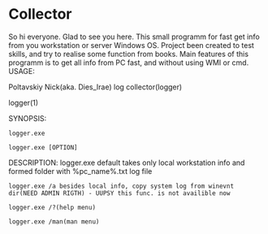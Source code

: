 # Collector
So hi everyone. Glad to see you here.
This small programm for fast get info from you workstation or server Windows OS. Project been created to test skills, and try to realise some function from books.
Main features of this programm is to get all info from PC fast, and without using WMI or cmd.
USAGE:

Poltavskiy Nick(aka. Dies_Irae) log collector(logger)

logger(1)

SYNOPSIS:

	logger.exe

	logger.exe [OPTION]
DESCRIPTION:
	logger.exe default takes only local workstation info and formed folder with %pc_name%.txt log file
	
	logger.exe /a besides local info, copy system log from winevnt dir(NEED ADMIN RIGTH) - UUPSY this func. is not availible now
	
	logger.exe /?(help menu)
	
	logger.exe /man(man menu)
	
